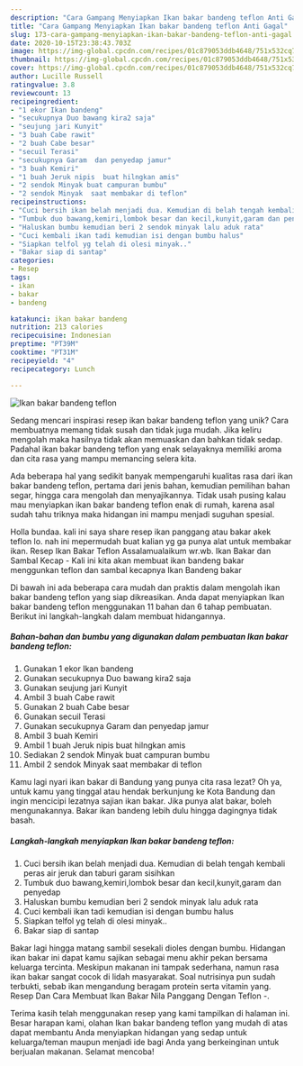 ```yaml
---
description: "Cara Gampang Menyiapkan Ikan bakar bandeng teflon Anti Gagal"
title: "Cara Gampang Menyiapkan Ikan bakar bandeng teflon Anti Gagal"
slug: 173-cara-gampang-menyiapkan-ikan-bakar-bandeng-teflon-anti-gagal
date: 2020-10-15T23:38:43.703Z
image: https://img-global.cpcdn.com/recipes/01c879053ddb4648/751x532cq70/ikan-bakar-bandeng-teflon-foto-resep-utama.jpg
thumbnail: https://img-global.cpcdn.com/recipes/01c879053ddb4648/751x532cq70/ikan-bakar-bandeng-teflon-foto-resep-utama.jpg
cover: https://img-global.cpcdn.com/recipes/01c879053ddb4648/751x532cq70/ikan-bakar-bandeng-teflon-foto-resep-utama.jpg
author: Lucille Russell
ratingvalue: 3.8
reviewcount: 13
recipeingredient:
- "1 ekor Ikan bandeng"
- "secukupnya Duo bawang kira2 saja"
- "seujung jari Kunyit"
- "3 buah Cabe rawit"
- "2 buah Cabe besar"
- "secuil Terasi"
- "secukupnya Garam  dan penyedap jamur"
- "3 buah Kemiri"
- "1 buah Jeruk nipis  buat hilngkan amis"
- "2 sendok Minyak buat campuran bumbu"
- "2 sendok Minyak  saat membakar di teflon"
recipeinstructions:
- "Cuci bersih ikan belah menjadi dua. Kemudian di belah tengah kembali peras air jeruk dan taburi garam sisihkan"
- "Tumbuk duo bawang,kemiri,lombok besar dan kecil,kunyit,garam dan penyedap"
- "Haluskan bumbu kemudian beri 2 sendok minyak lalu aduk rata"
- "Cuci kembali ikan tadi kemudian isi dengan bumbu halus"
- "Siapkan telfol yg telah di olesi minyak.."
- "Bakar siap di santap"
categories:
- Resep
tags:
- ikan
- bakar
- bandeng

katakunci: ikan bakar bandeng 
nutrition: 213 calories
recipecuisine: Indonesian
preptime: "PT39M"
cooktime: "PT31M"
recipeyield: "4"
recipecategory: Lunch

---
```



![Ikan bakar bandeng teflon](https://img-global.cpcdn.com/recipes/01c879053ddb4648/751x532cq70/ikan-bakar-bandeng-teflon-foto-resep-utama.jpg)

Sedang mencari inspirasi resep ikan bakar bandeng teflon yang unik? Cara membuatnya memang tidak susah dan tidak juga mudah. Jika keliru mengolah maka hasilnya tidak akan memuaskan dan bahkan tidak sedap. Padahal ikan bakar bandeng teflon yang enak selayaknya memiliki aroma dan cita rasa yang mampu memancing selera kita.

Ada beberapa hal yang sedikit banyak mempengaruhi kualitas rasa dari ikan bakar bandeng teflon, pertama dari jenis bahan, kemudian pemilihan bahan segar, hingga cara mengolah dan menyajikannya. Tidak usah pusing kalau mau menyiapkan ikan bakar bandeng teflon enak di rumah, karena asal sudah tahu triknya maka hidangan ini mampu menjadi suguhan spesial.

Holla bundaa. kali ini saya share resep ikan panggang atau bakar akek teflon lo. nah ini mepermudah buat kalian yg ga punya alat untuk membakar ikan. Resep Ikan Bakar Teflon Assalamualaikum wr.wb. Ikan Bakar dan Sambal Kecap - Kali ini kita akan membuat ikan bandeng bakar menggunkan teflon dan sambal kecapnya Ikan Bandeng bakar


Di bawah ini ada beberapa cara mudah dan praktis dalam mengolah ikan bakar bandeng teflon yang siap dikreasikan. Anda dapat menyiapkan Ikan bakar bandeng teflon menggunakan 11 bahan dan 6 tahap pembuatan. Berikut ini langkah-langkah dalam membuat hidangannya.

<!--inarticleads1-->

##### Bahan-bahan dan bumbu yang digunakan dalam pembuatan Ikan bakar bandeng teflon:

1. Gunakan 1 ekor Ikan bandeng
1. Gunakan secukupnya Duo bawang kira2 saja
1. Gunakan seujung jari Kunyit
1. Ambil 3 buah Cabe rawit
1. Gunakan 2 buah Cabe besar
1. Gunakan secuil Terasi
1. Gunakan secukupnya Garam  dan penyedap jamur
1. Ambil 3 buah Kemiri
1. Ambil 1 buah Jeruk nipis  buat hilngkan amis
1. Sediakan 2 sendok Minyak buat campuran bumbu
1. Ambil 2 sendok Minyak  saat membakar di teflon


Kamu lagi nyari ikan bakar di Bandung yang punya cita rasa lezat? Oh ya, untuk kamu yang tinggal atau hendak berkunjung ke Kota Bandung dan ingin mencicipi lezatnya sajian ikan bakar. Jika punya alat bakar, boleh mengunakannya. Bakar ikan bandeng lebih dulu hingga dagingnya tidak basah. 

<!--inarticleads2-->

##### Langkah-langkah menyiapkan Ikan bakar bandeng teflon:

1. Cuci bersih ikan belah menjadi dua. Kemudian di belah tengah kembali peras air jeruk dan taburi garam sisihkan
1. Tumbuk duo bawang,kemiri,lombok besar dan kecil,kunyit,garam dan penyedap
1. Haluskan bumbu kemudian beri 2 sendok minyak lalu aduk rata
1. Cuci kembali ikan tadi kemudian isi dengan bumbu halus
1. Siapkan telfol yg telah di olesi minyak..
1. Bakar siap di santap


Bakar lagi hingga matang sambil sesekali dioles dengan bumbu. Hidangan ikan bakar ini dapat kamu sajikan sebagai menu akhir pekan bersama keluarga tercinta. Meskipun makanan ini tampak sederhana, namun rasa ikan bakar sangat cocok di lidah masyarakat. Soal nutrisinya pun sudah terbukti, sebab ikan mengandung beragam protein serta vitamin yang. Resep Dan Cara Membuat Ikan Bakar Nila Panggang Dengan Teflon -. 

Terima kasih telah menggunakan resep yang kami tampilkan di halaman ini. Besar harapan kami, olahan Ikan bakar bandeng teflon yang mudah di atas dapat membantu Anda menyiapkan hidangan yang sedap untuk keluarga/teman maupun menjadi ide bagi Anda yang berkeinginan untuk berjualan makanan. Selamat mencoba!
